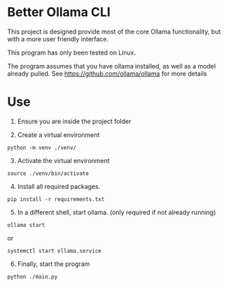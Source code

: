 # Better Ollama CLI
This project is designed provide most of the core Ollama functionality, but with a more user friendly interface.

This program has only been tested on Linux.

The program assumes that you have ollama installed, as well as a model already pulled.
See https://github.com/ollama/ollama for more details

# Use

1. Ensure you are inside the project folder

2. Create a virtual environment
```
python -m venv ./venv/
```

3. Activate the virtual environment
```
source ./venv/bin/activate
```

4. Install all required packages.
```
pip install -r requirements.txt
```

5. In a different shell, start ollama. (only required if not already running)
```
ollama start
```
or 
```
systemctl start ollama.service
```

6. Finally, start the program
```
python ./main.py
```

